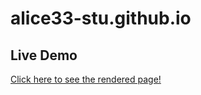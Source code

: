 # alice33-stu.github.io

## Live Demo

[Click here to see the rendered page!](https://alice33-stu.github.io/heart-failure-prediction-project/final_131.html)
